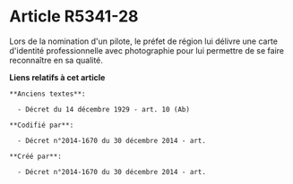 # Article R5341-28

Lors de la nomination d'un pilote, le préfet de région lui délivre une carte d'identité professionnelle avec photographie
pour lui permettre de se faire reconnaître en sa qualité.

**Liens relatifs à cet article**

	**Anciens textes**:

	  - Décret du 14 décembre 1929 - art. 10 (Ab)

	**Codifié par**:

	  - Décret n°2014-1670 du 30 décembre 2014 - art.

	**Créé par**:

	  - Décret n°2014-1670 du 30 décembre 2014 - art.
